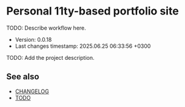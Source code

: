 <!--
@since 2024.05.04, 21:07
@changed 2024.05.04, 21:07
-->

# Personal 11ty-based portfolio site

TODO: Describe workflow here.

- Version: 0.0.18
- Last changes timestamp: 2025.06.25 06:33:56 +0300

TODO: Add the project description.

## See also

- [CHANGELOG](CHANGELOG.md)
- [TODO](TODO.md)

